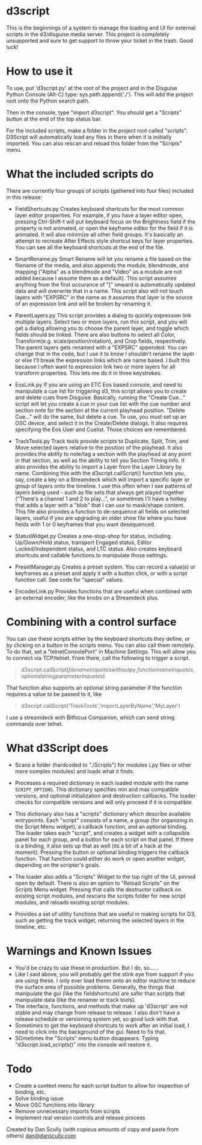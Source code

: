 # d3script
This is the beginnings of a system to manage the loading and UI for external scripts in the d3/disguise media server.  This project is completely unsupported and sure to get support to throw your ticket in the trash.  Good luck!

# How to use it
To use, put 'd3script.py' at the root of the project and in the Disguise Python Console (Alt-C) type:
sys.path.append('./').  This will add the project root onto the Python search path.

Then in the console, type "import d3script".  You should get a "Scripts" button at the end of the top status bar.

For the included scripts, make a folder in the project root called "scripts".  D3Script will automatically load any files in there when it is iniitially imported.  You can also rescan and reload this folder from the "Scripts" menu.


# What the included scripts do
There are currently four groups of scripts (gathered into four files) included in this release:

- FieldShortcuts.py
Creates keyboard shortcuts for the most common layer editor properties.  For example, if you have a layer editor open, pressing Ctrl-Shift-t will put keyboard focus on the Brightness field if the property is not animated, or open the keyframe editor for the field if it is animated.  It will also minimize all other field groups.  It's basically an attempt to recreate After Effects style shortcut keys for layer properties.  You can see all the keyboard shortcuts at the end of the file.

- SmartRename.py
Smart Rename will let you rename a file based on the filename of the media, and also appends the module, blendmode, and mapping ("Alpha" as a blendmode and "Video" as a module are not added because I assume them as a default).  This script assumes anything from the first occurance of "[" onward is automatically updated data and will overwrite that in a name.  This script also will not touch layers with "EXPSRC" in the name as it assumes that layer is the source of an expression link and will be broken by renaming it.

- ParentLayers.py
This script provides a dialog to quickly expression link multiple layers.  Select two or more layers, run this script, and you will get a dialog allowing you to choose the parent layer, and toggle which fields should be linked.  There are also buttons to select all Color, Transform(e.g. scale/position/rotation), and Crop fields, respectively.  The parent layers gets renamed with a "EXPSRC" appended.  You can change that in the code, but I use it to know I shouldn't rename the layer or else I'll break the expression links which are name based. I built this because I often want to expression link two or more layers for all transform properties.  This lets me do it in three keystrokes.

- EosLink.py
If you are using an ETC Eos based console, and need to manipulate a cue list for triggering d3, this script allows you to create and delete cues from Disguise.  Basically, running the "Create Cue..." script will let you create a cue in your cue list with the cue number and section note for the section at the current playhead position.  "Delete Cue..." will do the same, but delete a cue.  To use, you must set up an OSC device, and select it in the Create/Delete dialogs.  It also requires specifying the Eos User and Cuelist.  Those choices are remembered. 

- TrackTools.py
Track tools provide scripts to Duplicate, Split, Trim, and Move selected layers relative to the position of the playhead.  It also provides the ability to note/tag a section with the playhead at any point in that section, as well as the ability to tell you Section Timing Info.  It also provides the ability to import a Layer from the Layer Library by name. Combining this with the d3script.callScript() function lets you, say, create a key on a Streamdeck which will import a specific layer or group of layers onto the timeline.  I use this often when I see patterns of layers being used - such as file sets that always get played together ("There's a channel 1 and 2 to play...", or sometimes I'll have a hotkey that adds a layer with a "blob" that I can use to mask/shape content.  This file also provides a function to de-sequence all fields on selected layers, useful if you are upgrading an older show file where you have fields with 1 or 0 keyframes that you want desequenced.

- StatusWidget.py
Creates a one-stop-shop for status, including Up/Down/Hold status, transport Engaged status, Editor Locked/Independent status, and LTC status.  Also creates keyboard shortcuts and callable functions to manipulate those settings.

- PresetManager.py
Creates a preset system.  You can record a value(s) or keyframes as a preset and apply it with a button click, or with a script function call.  See code for "special" values.

- EncoderLink.py
Provides functions that are useful when combined with an external encoder, like the knobs on a Streamdeck plus.  

# Combining with a control surface
You can use these scripts either by the keyboard shortcuts they define, or by clicking on a button in the scripts menu.  You can also call them remotely.  To do that, set a "telnetConsolePort" in Machine Settings.  This will allow you to connect via TCP/telnet. From there, call the following to trigger a script.
> d3script.callScript(*filenameinquoteswithoutpy*,*functionnameinquotes*,*optionalstringparameterinquotes*)

That function also supports an optional string parameter if the function requires a value to be passed to it, like 
> d3script.callScript('TrackTools','importLayerByName','MyLayer')

I use a streamdeck with Bitfocus Companion, which can send string commands over telnet.

# What d3Script does
- Scans a folder (hardcoded to "./Scripts") for modules (.py files or other more complex modules) and loads what it finds. 

- Processes a required dictionary in each loaded module with the name `SCRIPT_OPTIONS`.  This dictionary specifies min and max compatible versions, and optional initialization and destruction callbacks.  The loader checks for compatible versions and will only proceed if it is compatible.  

- This dictionary also has a "scripts" dictionary which describe available entrypoints.  Each "script" consists of a name, a group (for organizing in the Script Menu widget), a callback function, and an optional binding.  The loader takes each "script", and creates a widget with a collapsible panel for each group, and a button for each script on that panel.  If there is a binding, it also sets up that as well (its a bit of a hack at the moment).  Pressing the button or optional binding triggers the callback function.  That function could either do work or open another widget, depending on the scripter's goals.

- The loader also adds a "Scripts" Widget to the top right of the UI, pinned open by default. There is also an option to "Reload Scripts" on the Scripts Menu widget.  Pressing that calls the destructor callback on existing script modules, and rescans the scripts folder for new script modules, and reloads existing script modules.

- Provides a set of utility functions that are useful in making scripts for D3, such as getting the track widget, returning the selected layers in the timeline, etc.


# Warnings and Known Issues
- You'd be crazy to use these in production.  But I do, so......
- Like I said above, you will probably get the stink eye from support if you are using these.  I only ever load themn onto an editor machine to reduce the surface area of possible problems.  Generally, the things that manipulate the gui (like the fieldshortcuts) are safer than scripts that manipulate data (like the renamer or track tools).  
- The interface, functions, and methods that make up 'd3script' are not stable and may change from release to release.  I also don't have a release schedule or versioning system yet, so good luck with that.
- Sometimes to get the keyboard shortcuts to work after an initial load, I need to click into the background of the gui.  Need to fix that.
- SOmetimes the "Scripts" menu button disappears.  Typing "d3script.load_scripts()" into the console will restore it.


# Todo
- Create a context menu for each script button to allow for inspection of binding, etc.
- Solve binding issue
- Move OSC functions into library
- Remove unnecessary imports from scripts
- Implement real version controls and release process


Created by Dan Scully (with copious amounts of copy and paste from others)
dan@danscully.com
